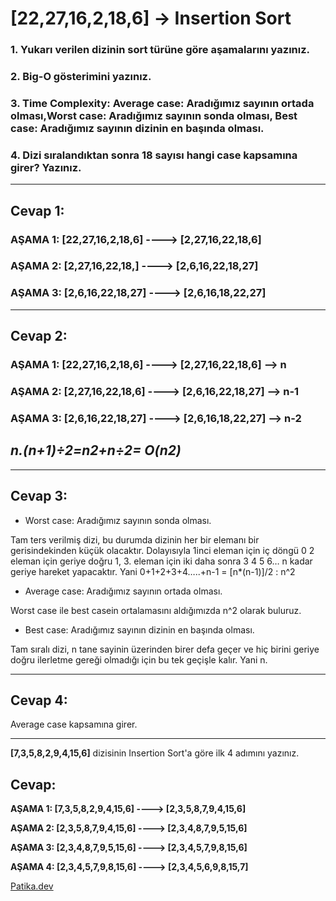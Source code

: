 # **[22,27,16,2,18,6] -> Insertion Sort**
### 1.	Yukarı verilen dizinin sort türüne göre aşamalarını yazınız.
### 2.	Big-O gösterimini yazınız.
### 3.	Time Complexity: Average case: Aradığımız sayının ortada olması,Worst case: Aradığımız sayının sonda olması, Best case: Aradığımız sayının dizinin en başında olması.
### 4.	Dizi sıralandıktan sonra 18 sayısı hangi case kapsamına girer? Yazınız.

---

## **Cevap 1:**
### **AŞAMA 1: [22,27,16,2,18,6] ----> [2,27,16,22,18,6]**
### **AŞAMA 2: [2,27,16,22,18,] ----> [2,6,16,22,18,27]**
### **AŞAMA 3: [2,6,16,22,18,27] ----> [2,6,16,18,22,27]**

---

## **Cevap 2:**
### **AŞAMA 1: [22,27,16,2,18,6] ----> [2,27,16,22,18,6] --> n**
### **AŞAMA 2: [2,27,16,22,18,6] ----> [2,6,16,22,18,27] --> n-1**
### **AŞAMA 3: [2,6,16,22,18,27] ----> [2,6,16,18,22,27] --> n-2**
## ***n.(n+1)÷2=n2+n÷2= O(n2)***

---

## **Cevap 3:**
* Worst case: Aradığımız sayının sonda olması.

Tam ters verilmiş dizi, bu durumda dizinin her bir elemanı bir gerisindekinden küçük olacaktır. Dolayısıyla 1inci eleman için iç döngü 0 2 eleman için geriye doğru 1, 3. eleman için iki daha sonra 3 4 5 6… n kadar geriye hareket yapacaktır. Yani 0+1+2+3+4…..+n-1 = [n*(n-1)]/2 : n^2

* Average case: Aradığımız sayının ortada olması.

Worst case ile best casein ortalamasını aldığımızda n^2 olarak buluruz.
* Best case: Aradığımız sayının dizinin en başında olması.

Tam sıralı dizi, n tane sayinin üzerinden birer defa geçer ve hiç birini geriye doğru ilerletme gereği 
olmadığı için bu tek geçişle kalır. Yani n.

---

## **Cevap 4:**
Average case kapsamına girer.

---

**[7,3,5,8,2,9,4,15,6]** dizisinin Insertion Sort'a göre ilk 4 adımını yazınız.

## **Cevap:**

**AŞAMA 1: [7,3,5,8,2,9,4,15,6] ----> [2,3,5,8,7,9,4,15,6]**

**AŞAMA 2: [2,3,5,8,7,9,4,15,6] ----> [2,3,4,8,7,9,5,15,6]**

**AŞAMA 3: [2,3,4,8,7,9,5,15,6] ----> [2,3,4,5,7,9,8,15,6]**

**AŞAMA 4: [2,3,4,5,7,9,8,15,6] ----> [2,3,4,5,6,9,8,15,7]**

[Patika.dev](www.patika.dev)